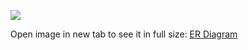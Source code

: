 ![](/img/er-diagram.svg)

Open image in new tab to see it in full size: [ER Diagram](/img/er-diagram.svg)

